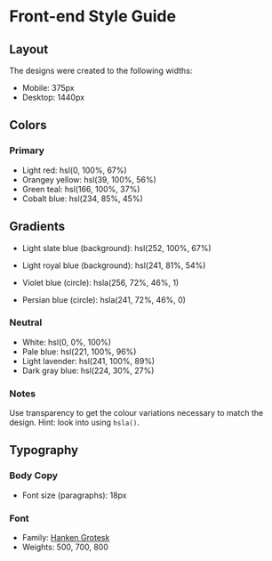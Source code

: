 # Front-end Style Guide

## Layout

The designs were created to the following widths:

-   Mobile: 375px
-   Desktop: 1440px

## Colors

### Primary

-   Light red: hsl(0, 100%, 67%)
-   Orangey yellow: hsl(39, 100%, 56%)
-   Green teal: hsl(166, 100%, 37%)
-   Cobalt blue: hsl(234, 85%, 45%)

## Gradients

-   Light slate blue (background): hsl(252, 100%, 67%)
-   Light royal blue (background): hsl(241, 81%, 54%)

-   Violet blue (circle): hsla(256, 72%, 46%, 1)
-   Persian blue (circle): hsla(241, 72%, 46%, 0)

### Neutral

-   White: hsl(0, 0%, 100%)
-   Pale blue: hsl(221, 100%, 96%)
-   Light lavender: hsl(241, 100%, 89%)
-   Dark gray blue: hsl(224, 30%, 27%)

### Notes

Use transparency to get the colour variations necessary to match the design. Hint: look into using `hsla()`.

## Typography

### Body Copy

-   Font size (paragraphs): 18px

### Font

-   Family: [Hanken Grotesk](https://fonts.google.com/specimen/Hanken+Grotesk)
-   Weights: 500, 700, 800
